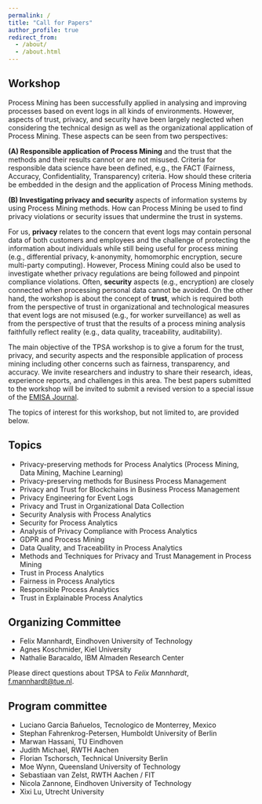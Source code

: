 ```yaml
---
permalink: /
title: "Call for Papers"
author_profile: true
redirect_from: 
  - /about/
  - /about.html
---
```


## Workshop

Process Mining has been successfully applied in analysing and improving processes based on event logs in all kinds of environments. However, aspects of trust, privacy, and security have been largely neglected when considering the technical design as well as the organizational application of Process Mining. These aspects can be seen from two perspectives: 

**(A) Responsible application of Process Mining** and the trust that the methods and their results cannot or are not misused. Criteria for responsible data science have been defined, e.g., the FACT (Fairness, Accuracy, Confidentiality, Transparency) criteria. How should these criteria be embedded in the design and the application of Process Mining methods.

**(B) Investigating privacy and security** aspects of information systems by using Process Mining methods. How can Process Mining be used to find privacy violations or security issues that undermine the trust in systems. 

For us, **privacy** relates to the concern that event logs may contain personal data of both customers and employees and the challenge of protecting the information about individuals while still being useful for process mining (e.g., differential privacy, k-anonymity, homomorphic encryption, secure multi-party computing). However, Process Mining could also be used to investigate whether privacy regulations are being followed and pinpoint compliance violations. Often, **security** aspects (e.g., encryption) are closely connected when processing personal data cannot be avoided. On the other hand, the workshop is about the concept of **trust**, which is required both from the perspective of trust in organizational and technological measures that event logs are not misused (e.g., for worker surveillance) as well as from the perspective of trust that the results of a process mining analysis faithfully reflect reality (e.g., data quality, traceability, auditability).

The main objective of the TPSA workshop is to give a forum for the trust, privacy, and security aspects and the responsible application of process mining including other concerns such as fairness, transparency, and accuracy. We invite researchers and industry to share their research, ideas, experience reports, and challenges in this area. The best papers submitted to the workshop will be invited to submit a revised version to a special issue of the [EMISA Journal](https://www.emisa-journal.org/emisa).

The topics of interest for this workshop, but not limited to, are provided below.

## Topics

* Privacy-preserving methods for Process Analytics (Process Mining, Data Mining, Machine Learning)
* Privacy-preserving methods for Business Process Management
* Privacy and Trust for Blockchains in Business Process Management
* Privacy Engineering for Event Logs 
* Privacy and Trust in Organizational Data Collection
* Security Analysis with Process Analytics
* Security for Process Analytics
* Analysis of Privacy Compliance with Process Analytics 
* GDPR and Process Mining
* Data Quality, and Traceability in Process Analytics
* Methods and Techniques for Privacy and Trust Management in Process Mining
* Trust in Process Analytics
* Fairness in Process Analytics
* Responsible Process Analytics
* Trust in Explainable Process Analytics

## Organizing Committee
*	Felix Mannhardt, Eindhoven University of Technology
*	Agnes Koschmider, Kiel University
*	Nathalie Baracaldo, IBM Almaden Research Center

Please direct questions about TPSA to *Felix Mannhardt*, f.mannhardt@tue.nl.

## Program committee

*	Luciano Garcia Bañuelos, Tecnologico de Monterrey, Mexico
*	Stephan Fahrenkrog-Petersen, Humboldt University of Berlin
* Marwan Hassani, TU Eindhoven
*	Judith Michael, RWTH Aachen
*	Florian Tschorsch, Technical University Berlin
*	Moe Wynn, Queensland University of Technology
*	Sebastiaan van Zelst, RWTH Aachen / FIT
*	Nicola Zannone, Eindhoven University of Technology
*	Xixi Lu, Utrecht University
